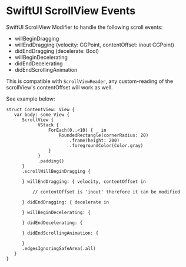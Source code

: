 # SwiftUI ScrollView Events

SwiftUI ScrollView Modifier to handle the following scroll events:
- willBeginDragging
- willEndDragging (velocity: CGPoint, contentOffset: inout CGPoint)
- didEndDragging (decelerate: Bool)
- willBeginDecelerating
- didEndDecelerating
- didEndScrollingAnimation

This is compatible with `ScrollViewReader`, any custom-reading of the scrollView's contentOffset will work as well.

See example below:

```
struct ContentView: View {
   var body: some View {
      ScrollView {
            VStack {
                ForEach(0..<10) { _ in
                    RoundedRectangle(cornerRadius: 20)
                        .frame(height: 200)
                        .foregroundColor(Color.gray)
                }
            }
            .padding()
      }
      .scrollWillBeginDragging {

      } willEndDragging: { velocity, contentOffset in

          // contentOffset is 'inout' therefore it can be modified

      } didEndDragging: { decelerate in

      } willBeginDecelerating: {

      } didEndDecelerating: {

      } didEndScrollingAnimation: {

      }
      .edgesIgnoringSafeArea(.all)
   }
}
```

